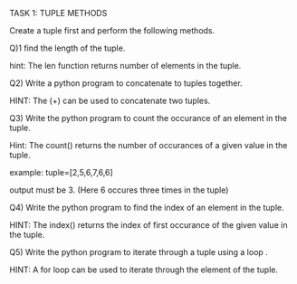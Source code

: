 TASK 1: TUPLE METHODS

 Create a tuple first and perform the following methods.

  Q)1 find the length of the tuple.

  hint: The len function returns number of elements in the tuple.

  Q2) Write a python program to concatenate to tuples together.

  HINT: The (+) can be used to concatenate two tuples.

  Q3) Write the python program to count the occurance of an element in the tuple.

  Hint: The count() returns the number of occurances of a given value in the tuple.

  example: tuple=[2,5,6,7,6,6]

  output must be 3.   (Here 6 occures three times in the tuple)

  Q4)  Write the python program to find the index of an element in the tuple.

  HINT: The index() returns the index of first occurance of the given value in the tuple.

  Q5)  Write the python program to iterate through a tuple using a loop .

  HINT: A for loop can be used to iterate through the element of the tuple.
